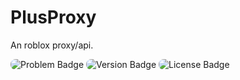 # PlusProxy
An roblox proxy/api.


<img src="https://img.shields.io/badge/Problem-Issue-F57C00?style=flat&logo=exclamationtriangle&logoColor=white" style="border-radius: 8px;" alt="Problem Badge">
<img src="https://img.shields.io/badge/Version-1.0.0-4CAF50?style=flat&logo=tag&logoColor=white" style="border-radius: 8px;" alt="Version Badge">
<img src="https://img.shields.io/badge/License-MIT-2196F3?style=flat&logo=openbook&logoColor=white" style="border-radius: 8px;" alt="License Badge">
